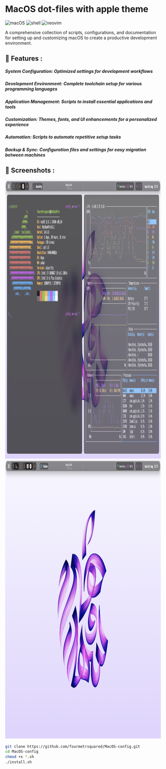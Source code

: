# MacOS dot-files with apple theme
![macOS](https://img.shields.io/badge/macOS-optimized-blue?logo=apple)   ![shell](https://img.shields.io/badge/Shell-Bash/Zsh-green?logo=gnu-bash)   ![neovim](https://img.shields.io/badge/Editor-Neovim-brightgreen?logo=neovim)

A comprehensive collection of scripts, configurations, and documentation for setting up and customizing macOS to create a productive development environment.

## 🚀 Features :

  ##### **System Configuration:** Optimized settings for development workflows
  ##### Development Environment: Complete toolchain setup for various programming languages
  ##### Application Management: Scripts to install essential applications and tools
  ##### Customization: Themes, fonts, and UI enhancements for a personalized experience
  ##### Automation: Scripts to automate repetitive setup tasks
  ##### Backup & Sync: Configuration files and settings for easy migration between machines 

## 🌆 Screenshots :
<div align=center>
<img width="1440" height="900" alt="Screenshot 2025-08-21 at 12 39 13" src="https://raw.githubusercontent.com/fourmetrsquared/MacOS-config/refs/heads/main/screenshots/Screenshot%202025-08-24%20at%2022.18.31.png" />
<img width="1440" height="900" alt="Screenshot 2025-08-21 at 12 39 39" src="https://github.com/fourmetrsquared/MacOS-config/blob/main/screenshots/Screenshot%202025-08-24%20at%2022.19.53.png?raw=true" />
</div>


```bash
git clone https://github.com/fourmetrsquared/MacOS-config.git
cd MacOS-config
chmod +x *.sh
./install.sh
```

